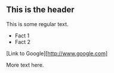 ## This is the header

This is some regular text.
* Fact 1
* Fact 2

[Link to Google][http://www.google.com]

More text here.